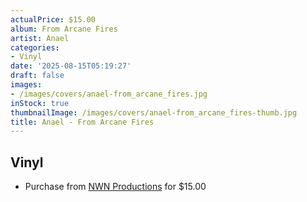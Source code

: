 ```yaml
---
actualPrice: $15.00
album: From Arcane Fires
artist: Anael
categories:
- Vinyl
date: '2025-08-15T05:19:27'
draft: false
images:
- /images/covers/anael-from_arcane_fires.jpg
inStock: true
thumbnailImage: /images/covers/anael-from_arcane_fires-thumb.jpg
title: Anael - From Arcane Fires
---
```


## Vinyl
* Purchase from [NWN Productions](http://shop.nwnprod.com/index.php?route=product/product&path=75&product_id=60234&sort=pd.name&order=ASC) for $15.00
